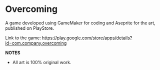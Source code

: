 # Overcoming
A game developed using GameMaker for coding and Aseprite for the art, published on PlayStore.

Link to the game: https://play.google.com/store/apps/details?id=com.company.overcoming

**NOTES**

- All art is 100% original work.
